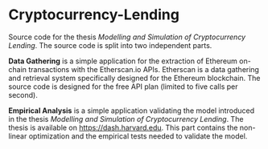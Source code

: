# Cryptocurrency-Lending
Source code for the thesis <em>Modelling and Simulation of Cryptocurrency Lending</em>. The source code is split into two independent parts.

**Data Gathering** is a simple application for the extraction of Ethereum on-chain transactions with the Etherscan.io APIs. Etherscan is a data gathering and retrieval system specifically designed for the Ethereum blockchain. The source code is designed for the free API plan (limited to five calls per second).

**Empirical Analysis** is a simple application validating the model introduced in the thesis <em>Modelling and Simulation of Cryptocurrency Lending</em>. The thesis is available on https://dash.harvard.edu. This part contains the non-linear optimization and the empirical tests needed to validate the model.
